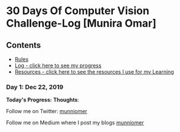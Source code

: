 # 30 Days Of Computer Vision Challenge-Log [Munira Omar]

## Contents

* [Rules](rules.md)
* [Log - click here to see my progress](log.md)
* [Resources - click here to see the resources I use for my Learning](resources.md)

### Day 1: Dec 22, 2019
**Today's Progress:** 
**Thoughts**: 



Follow me on Twitter: [munniomer](https://twitter.com/munniomer)

Follow me on Medium where I post my blogs [munniomer](https://medium.com/@munniomer)
